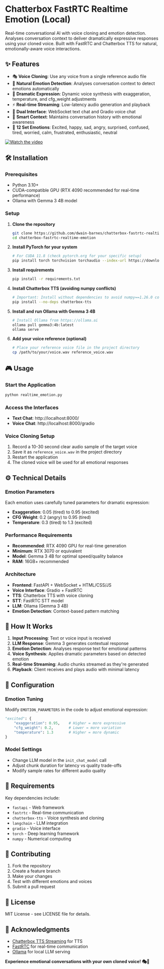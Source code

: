 # Chatterbox FastRTC Realtime Emotion (Local)

Real-time conversational AI with voice cloning and emotion detection. Analyses conversation context to deliver dramatically expressive responses using your cloned voice. Built with FastRTC and Chatterbox TTS for natural, emotionally-aware voice interactions.


## ✨ Features

- 🎭 **Voice Cloning**: Use any voice from a single reference audio file
- 🎯 **Natural Emotion Detection**: Analyses conversation context to detect emotions automatically
- 🎪 **Dramatic Expression**: Dynamic voice synthesis with exaggeration, temperature, and cfg_weight adjustments
- ⚡ **Real-time Streaming**: Low-latency audio generation and playback
- 💬 **Dual Interface**: WebSocket text chat and Gradio voice chat
- 🧠 **Smart Context**: Maintains conversation history with emotional awareness
- 🎵 **12 Set Emotions**: Excited, happy, sad, angry, surprised, confused, tired, worried, calm, frustrated, enthusiastic, neutral

[![Watch the video](https://img.youtube.com/vi/ucWV44D5rW0/hqdefault.jpg)](https://youtu.be/ucWV44D5rW0)

## 🛠️ Installation

### Prerequisites

- Python 3.10+
- CUDA-compatible GPU (RTX 4090 recommended for real-time performance)
- Ollama with Gemma 3 4B model

### Setup

1. **Clone the repository**
   ```bash
   git clone https://github.com/dwain-barnes/chatterbox-fastrtc-realtime-emotion.git
   cd chatterbox-fastrtc-realtime-emotion
   ```

2. **Install PyTorch for your system**
   ```bash
   # For CUDA 11.8 (check pytorch.org for your specific setup)
   pip install torch torchvision torchaudio --index-url https://download.pytorch.org/whl/cu118
   ```

3. **Install requirements**
   ```bash
   pip install -r requirements.txt
   ```

4. **Install Chatterbox TTS (avoiding numpy conflicts)**
   ```bash
   # Important: Install without dependencies to avoid numpy==1.26.0 conflicts
   pip install --no-deps chatterbox-tts
   ```

5. **Install and run Ollama with Gemma 3 4B**
   ```bash
   # Install Ollama from https://ollama.ai
   ollama pull gemma3:4b:latest
   ollama serve
   ```

6. **Add your voice reference (optional)**
   ```bash
   # Place your reference voice file in the project directory
   cp /path/to/your/voice.wav reference_voice.wav
   ```

## 🎮 Usage

### Start the Application

```bash
python realtime_emotion.py
```

### Access the Interfaces

- **Text Chat**: http://localhost:8000/
- **Voice Chat**: http://localhost:8000/gradio

### Voice Cloning Setup

1. Record a 10-30 second clear audio sample of the target voice
2. Save it as `reference_voice.wav` in the project directory
3. Restart the application
4. The cloned voice will be used for all emotional responses

## ⚙️ Technical Details

### Emotion Parameters

Each emotion uses carefully tuned parameters for dramatic expression:

- **Exaggeration**: 0.05 (tired) to 0.95 (excited)
- **CFG Weight**: 0.2 (angry) to 0.95 (tired)  
- **Temperature**: 0.3 (tired) to 1.3 (excited)

### Performance Requirements

- **Recommended**: RTX 4090 GPU for real-time generation
- **Minimum**: RTX 3070 or equivalent
- **Model**: Gemma 3 4B for optimal speed/quality balance
- **RAM**: 16GB+ recommended

### Architecture

- **Frontend**: FastAPI + WebSocket + HTML/CSS/JS
- **Voice Interface**: Gradio + FastRTC
- **TTS**: Chatterbox TTS with voice cloning
- **STT**: FastRTC STT model
- **LLM**: Ollama (Gemma 3 4B)
- **Emotion Detection**: Context-based pattern matching

## 🎯 How It Works

1. **Input Processing**: Text or voice input is received
2. **LLM Response**: Gemma 3 generates contextual response
3. **Emotion Detection**: Analyses response text for emotional patterns
4. **Voice Synthesis**: Applies dramatic parameters based on detected emotion
5. **Real-time Streaming**: Audio chunks streamed as they're generated
6. **Playback**: Client receives and plays audio with minimal latency

## 🔧 Configuration

### Emotion Tuning

Modify `EMOTION_PARAMETERS` in the code to adjust emotional expression:

```python
"excited": {
    "exaggeration": 0.95,    # Higher = more expressive
    "cfg_weight": 0.2,       # Lower = more variation
    "temperature": 1.3       # Higher = more dynamic
}
```

### Model Settings

- Change LLM model in the `init_chat_model` call
- Adjust chunk duration for latency vs quality trade-offs
- Modify sample rates for different audio quality

## 📝 Requirements

Key dependencies include:
- `fastapi` - Web framework
- `fastrtc` - Real-time communication
- `chatterbox-tts` - Voice synthesis and cloning
- `langchain` - LLM integration
- `gradio` - Voice interface
- `torch` - Deep learning framework
- `numpy` - Numerical computing

## 🤝 Contributing

1. Fork the repository
2. Create a feature branch
3. Make your changes
4. Test with different emotions and voices
5. Submit a pull request

## 📄 License

MIT License - see LICENSE file for details.

## 🙏 Acknowledgments

- [Chatterbox TTS Streaming](https://github.com/davidbrowne17/chatterbox-streaming) for TTS
- [FastRTC](https://github.com/gradio-app/fastrtc) for real-time communication
- [Ollama](https://ollama.ai) for local LLM serving


**Experience emotional conversations with your own cloned voice! 🎭🎤**
